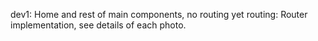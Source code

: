 dev1: Home and rest of main components, no routing yet
routing: Router implementation, see details of each photo.
